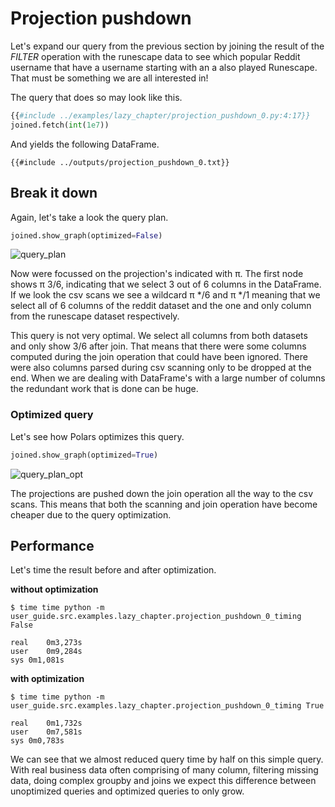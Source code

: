 # Projection pushdown

Let's expand our query from the previous section by joining the result of the *FILTER* operation with the runescape data
to see which popular Reddit username that have a username starting with an a also played Runescape. That must be something
we are all interested in!

The query that does so may look like this.

```python
{{#include ../examples/lazy_chapter/projection_pushdown_0.py:4:17}}
joined.fetch(int(1e7))
```
And yields the following DataFrame.
```text
{{#include ../outputs/projection_pushdown_0.txt}}
```

## Break it down
Again, let's take a look the query plan. 

``` python
joined.show_graph(optimized=False)
```

![query_plan](../img/projection_pushdown_0.png)

Now were focussed on the projection's indicated with π. The first node shows π 3/6, indicating that
we select 3 out of 6 columns in the DataFrame. If we look the csv scans we see a wildcard π */6 and π */1 meaning that 
we select all of 6 columns of the reddit dataset and the one and only column from the runescape dataset respectively.

This query is not very optimal. We select all columns from both datasets and only show 3/6 after join. That means that
there were some columns computed during the join operation that could have been ignored. There were also columns parsed
during csv scanning only to be dropped at the end. When we are dealing with DataFrame's with a large number of columns the
redundant work that is done can be huge.

### Optimized query
Let's see how Polars optimizes this query.

``` python
joined.show_graph(optimized=True)
```

![query_plan_opt](../img/projection_pushdown_0_optimized.png)

The projections are pushed down the join operation all the way to the csv scans. This  means that both the scanning and 
join operation have become cheaper due to the query optimization.

## Performance

Let's time the result before and after optimization.

**without optimization**

`$ time time python -m user_guide.src.examples.lazy_chapter.projection_pushdown_0_timing False`

```text
real	0m3,273s
user	0m9,284s
sys	0m1,081s
```


**with optimization**

`$ time time python -m user_guide.src.examples.lazy_chapter.projection_pushdown_0_timing True`

```text
real	0m1,732s
user	0m7,581s
sys	0m0,783s
```

We can see that we almost reduced query time by half on this simple query. With real business data often comprising of 
many column, filtering missing data, doing complex groupby and joins we expect this difference between unoptimized queries
and optimized queries to only grow.

